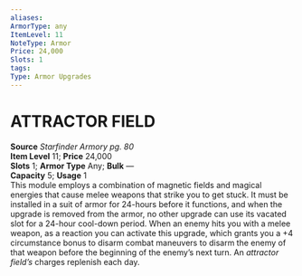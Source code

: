 ```yaml
---
aliases: 
ArmorType: any
ItemLevel: 11
NoteType: Armor
Price: 24,000
Slots: 1
tags: 
Type: Armor Upgrades
---
```

# ATTRACTOR FIELD
**Source** _Starfinder Armory pg. 80_  
**Item Level** 11; **Price** 24,000  
**Slots** 1; **Armor Type** Any; **Bulk** —  
**Capacity** 5; **Usage** 1  
This module employs a combination of magnetic fields and magical energies that cause melee weapons that strike you to get stuck. It must be installed in a suit of armor for 24-hours before it functions, and when the upgrade is removed from the armor, no other upgrade can use its vacated slot for a 24-hour cool-down period. When an enemy hits you with a melee weapon, as a reaction you can activate this upgrade, which grants you a +4 circumstance bonus to disarm combat maneuvers to disarm the enemy of that weapon before the beginning of the enemy’s next turn. An _attractor field’s_ charges replenish each day.